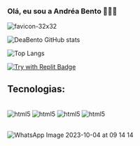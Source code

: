 ### Olá, eu sou a Andréa Bento 🙋🏽‍♀️

![favicon-32x32](https://github.com/DeaBento/DeaBento/assets/136864556/47ddbc44-c82c-4927-b524-88b9738f5fde)

![DeaBento GitHub stats](https://github-readme-stats.vercel.app/api?username=DeaBento&show_icons=true&theme=dracula)

![Top Langs](https://github-readme-stats.vercel.app/api/top-langs/?username=DeaBento&hide_progress=true)

[![Try with Replit Badge](https://replit.com/badge?caption=Try%20with%20Replit)](https://replit.com/@DeaBento)

## Tecnologias:

<div style="display: inline_block"><br>
    <img align= "center" alt= "html5" src= "https://img.shields.io/badge/HTML5-E34F26?style=for-the-badge&logo=html5&logoColor=white">
    <img align= "center" alt= "html5" src= "https://img.shields.io/badge/CSS3-1572B6?style=for-the-badge&logo=css3&logoColor=whitee">
    <img align= "center" alt= "html5" src= "https://img.shields.io/badge/Python-3776AB?style=for-the-badge&logo=python&logoColor=white">
    <img align= "center" alt= "html5" src= "https://img.shields.io/badge/Bootstrap-563D7C?style=for-the-badge&logo=bootstrap&logoColor=white">
</div><br>

![WhatsApp Image 2023-10-04 at 09 14 14](https://github.com/DeaBento/DeaBento/assets/136864556/b5cc590a-6829-43b1-9c67-a23ca956d705)




